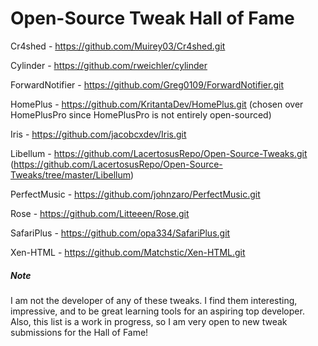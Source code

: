 # Open-Source Tweak Hall of Fame

Cr4shed - https://github.com/Muirey03/Cr4shed.git

Cylinder - https://github.com/rweichler/cylinder

ForwardNotifier - https://github.com/Greg0109/ForwardNotifier.git

HomePlus - https://github.com/KritantaDev/HomePlus.git (chosen over HomePlusPro since HomePlusPro is not entirely open-sourced)

Iris - https://github.com/jacobcxdev/Iris.git

Libellum - https://github.com/LacertosusRepo/Open-Source-Tweaks.git (https://github.com/LacertosusRepo/Open-Source-Tweaks/tree/master/Libellum)

PerfectMusic - https://github.com/johnzaro/PerfectMusic.git

Rose - https://github.com/Litteeen/Rose.git

SafariPlus - https://github.com/opa334/SafariPlus.git

Xen-HTML - https://github.com/Matchstic/Xen-HTML.git



##### Note
I am not the developer of any of these tweaks. I find them interesting, impressive, and to be great learning tools for an aspiring top developer. Also, this list is a work in progress, so I am very open to new tweak submissions for the Hall of Fame!
